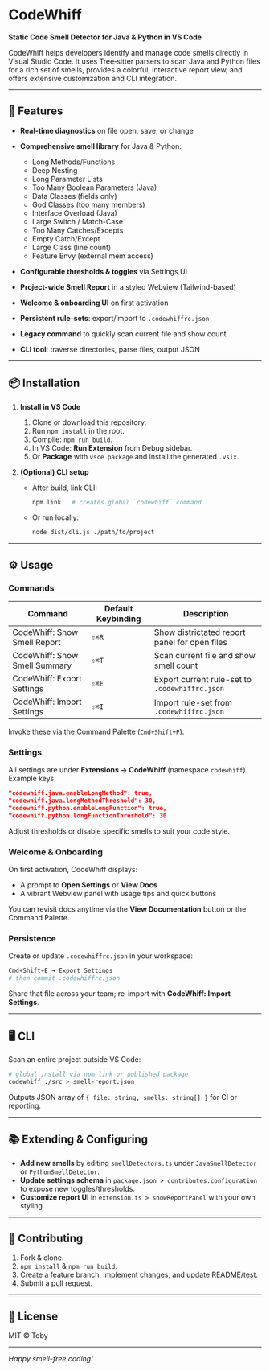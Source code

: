 # CodeWhiff

**Static Code Smell Detector for Java & Python in VS Code**

CodeWhiff helps developers identify and manage code smells directly in Visual Studio Code. It uses Tree‑sitter parsers to scan Java and Python files for a rich set of smells, provides a colorful, interactive report view, and offers extensive customization and CLI integration.

---

## 🚀 Features

- **Real-time diagnostics** on file open, save, or change
- **Comprehensive smell library** for Java & Python:

  - Long Methods/Functions
  - Deep Nesting
  - Long Parameter Lists
  - Too Many Boolean Parameters (Java)
  - Data Classes (fields only)
  - God Classes (too many members)
  - Interface Overload (Java)
  - Large Switch / Match-Case
  - Too Many Catches/Excepts
  - Empty Catch/Except
  - Large Class (line count)
  - Feature Envy (external mem access)

- **Configurable thresholds & toggles** via Settings UI
- **Project-wide Smell Report** in a styled Webview (Tailwind-based)
- **Welcome & onboarding UI** on first activation
- **Persistent rule-sets**: export/import to `.codewhiffrc.json`
- **Legacy command** to quickly scan current file and show count
- **CLI tool**: traverse directories, parse files, output JSON

---

## 📦 Installation

1. **Install in VS Code**

   1. Clone or download this repository.
   2. Run `npm install` in the root.
   3. Compile: `npm run build`.
   4. In VS Code: **Run Extension** from Debug sidebar.
   5. Or **Package** with `vsce package` and install the generated `.vsix`.

2. **(Optional) CLI setup**

   - After build, link CLI:

     ```bash
     npm link   # creates global `codewhiff` command
     ```

   - Or run locally:

     ```bash
     node dist/cli.js ./path/to/project
     ```

---

## ⚙️ Usage

### Commands

| Command                       | Default Keybinding | Description                                    |
| ----------------------------- | ------------------ | ---------------------------------------------- |
| CodeWhiff: Show Smell Report  | `⇧⌘R`              | Show districtated report panel for open files  |
| CodeWhiff: Show Smell Summary | `⇧⌘T`              | Scan current file and show smell count         |
| CodeWhiff: Export Settings    | `⇧⌘E`              | Export current rule-set to `.codewhiffrc.json` |
| CodeWhiff: Import Settings    | `⇧⌘I`              | Import rule-set from `.codewhiffrc.json`       |

Invoke these via the Command Palette (`Cmd+Shift+P`).

### Settings

All settings are under **Extensions → CodeWhiff** (namespace `codewhiff`). Example keys:

```json
"codewhiff.java.enableLongMethod": true,
"codewhiff.java.longMethodThreshold": 30,
"codewhiff.python.enableLongFunction": true,
"codewhiff.python.longFunctionThreshold": 30
```

Adjust thresholds or disable specific smells to suit your code style.

### Welcome & Onboarding

On first activation, CodeWhiff displays:

- A prompt to **Open Settings** or **View Docs**
- A vibrant Webview panel with usage tips and quick buttons

You can revisit docs anytime via the **View Documentation** button or the Command Palette.

### Persistence

Create or update `.codewhiffrc.json` in your workspace:

```bash
Cmd+Shift+E → Export Settings
# then commit .codewhiffrc.json
```

Share that file across your team; re-import with **CodeWhiff: Import Settings**.

---

## 🖥️ CLI

Scan an entire project outside VS Code:

```bash
# global install via npm link or published package
codewhiff ./src > smell-report.json
```

Outputs JSON array of `{ file: string, smells: string[] }` for CI or reporting.

---

## 📚 Extending & Configuring

- **Add new smells** by editing `smellDetectors.ts` under `JavaSmellDetector` or `PythonSmellDetector`.
- **Update settings schema** in `package.json > contributes.configuration` to expose new toggles/thresholds.
- **Customize report UI** in `extension.ts > showReportPanel` with your own styling.

---

## 🤝 Contributing

1. Fork & clone.
2. `npm install` & `npm run build`.
3. Create a feature branch, implement changes, and update README/test.
4. Submit a pull request.

---

## 📄 License

MIT © Toby

---

_Happy smell-free coding!_

